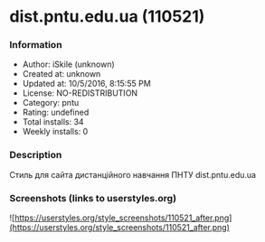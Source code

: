 # dist.pntu.edu.ua (110521)

### Information
- Author: iSkile (unknown)
- Created at: unknown
- Updated at: 10/5/2016, 8:15:55 PM
- License: NO-REDISTRIBUTION
- Category: pntu
- Rating: undefined
- Total installs: 34
- Weekly installs: 0


### Description
Стиль для сайта дистанційного навчання ПНТУ dist.pntu.edu.ua


### Screenshots (links to userstyles.org)
![https://userstyles.org/style_screenshots/110521_after.png](https://userstyles.org/style_screenshots/110521_after.png)


